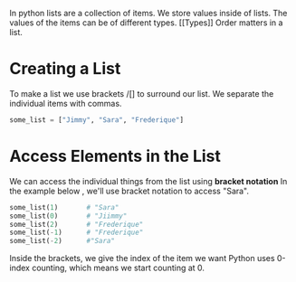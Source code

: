 In python lists are a collection of items.
We store values inside of lists.
The values of the items can be of different types. [[Types]]
Order matters in a list.

# Creating a List
To make a list we use brackets /[] to surround our list.
We separate the individual items with commas.

```python
some_list = ["Jimmy", "Sara", "Frederique"]
```

# Access Elements in the List
We can access the individual things from the list using **bracket notation**
In the example below , we'll use bracket notation to access "Sara".

```python
some_list(1)       # "Sara"
some_list(0)       # "Jiimmy"
some_list(2)       # "Frederique"
some_list(-1)      # "Frederique"
some_list(-2)      #"Sara"
```

Inside the brackets, we give the index of the item we want
Python uses 0-index counting, which means we start counting at 0.

